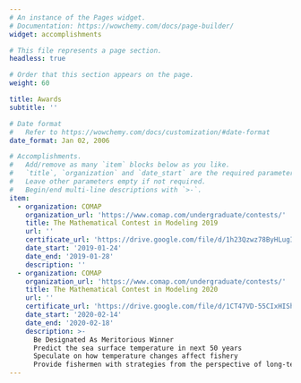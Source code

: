 ```yaml
---
# An instance of the Pages widget.
# Documentation: https://wowchemy.com/docs/page-builder/
widget: accomplishments

# This file represents a page section.
headless: true

# Order that this section appears on the page.
weight: 60

title: Awards
subtitle: ''

# Date format
#   Refer to https://wowchemy.com/docs/customization/#date-format
date_format: Jan 02, 2006

# Accomplishments.
#   Add/remove as many `item` blocks below as you like.
#   `title`, `organization` and `date_start` are the required parameters.
#   Leave other parameters empty if not required.
#   Begin/end multi-line descriptions with `>-`.
item:
  - organization: COMAP
    organization_url: 'https://www.comap.com/undergraduate/contests/'
    title: The Mathematical Contest in Modeling 2019
    url: ''
    certificate_url: 'https://drive.google.com/file/d/1h23Qzwz78ByHLugITew5DcCnFK0JcuID/view?usp=sharing'
    date_start: '2019-01-24'
    date_end: '2019-01-28'
    description: ''
  - organization: COMAP
    organization_url: 'https://www.comap.com/undergraduate/contests/'
    title: The Mathematical Contest in Modeling 2020
    url: ''
    certificate_url: 'https://drive.google.com/file/d/1CT47VD-55CIxHIShY6YOIMz9Ph9W0QSB/view?usp=sharing'
    date_start: '2020-02-14'
    date_end: '2020-02-18'
    description: >-
      Be Designated As Meritorious Winner
      Predict the sea surface temperature in next 50 years
      Speculate on how temperature changes affect fishery
      Provide fishermen with strategies from the perspective of long-term profit
---
```

